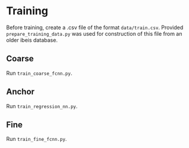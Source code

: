 # Training

Before training, create a .csv file of the format `data/train.csv`. Provided `prepare_training_data.py` was used for construction of this file from an older ibeis database.

## Coarse

Run `train_coarse_fcnn.py`.

## Anchor

Run `train_regression_nn.py`.

## Fine

Run `train_fine_fcnn.py`.
